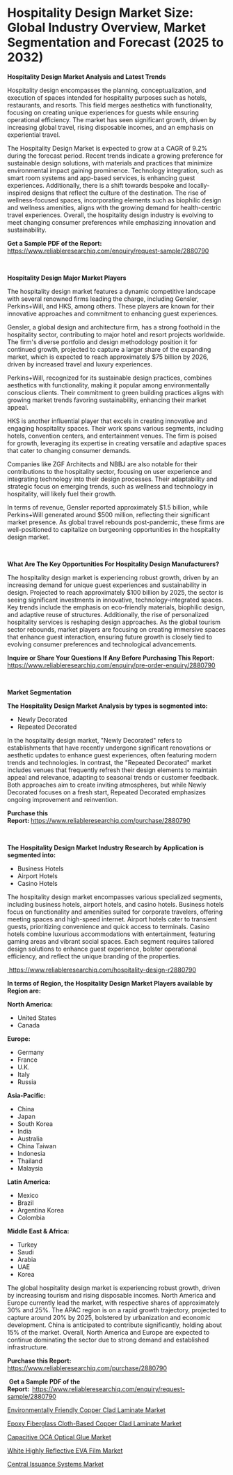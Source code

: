 <p><h1>Hospitality Design Market Size: Global Industry Overview, Market Segmentation and Forecast (2025 to 2032)</h1></p><p><strong>Hospitality Design Market Analysis and Latest Trends</strong></p>
<p><p>Hospitality design encompasses the planning, conceptualization, and execution of spaces intended for hospitality purposes such as hotels, restaurants, and resorts. This field merges aesthetics with functionality, focusing on creating unique experiences for guests while ensuring operational efficiency. The market has seen significant growth, driven by increasing global travel, rising disposable incomes, and an emphasis on experiential travel. </p><p>The Hospitality Design Market is expected to grow at a CAGR of 9.2% during the forecast period. Recent trends indicate a growing preference for sustainable design solutions, with materials and practices that minimize environmental impact gaining prominence. Technology integration, such as smart room systems and app-based services, is enhancing guest experiences. Additionally, there is a shift towards bespoke and locally-inspired designs that reflect the culture of the destination. The rise of wellness-focused spaces, incorporating elements such as biophilic design and wellness amenities, aligns with the growing demand for health-centric travel experiences. Overall, the hospitality design industry is evolving to meet changing consumer preferences while emphasizing innovation and sustainability.</p></p>
<p><strong>Get a Sample PDF of the Report:&nbsp;</strong> <a href="https://www.reliableresearchiq.com/enquiry/request-sample/2880790?utm_campaign=1834&utm_medium=2&utm_source=Github&utm_content=ia&utm_term=12032025&utm_id=hospitality-design">https://www.reliableresearchiq.com/enquiry/request-sample/2880790</a></p>
<p>&nbsp;</p>
<p><strong>Hospitality Design Major Market Players</strong></p>
<p><p>The hospitality design market features a dynamic competitive landscape with several renowned firms leading the charge, including Gensler, Perkins+Will, and HKS, among others. These players are known for their innovative approaches and commitment to enhancing guest experiences.</p><p>Gensler, a global design and architecture firm, has a strong foothold in the hospitality sector, contributing to major hotel and resort projects worldwide. The firm's diverse portfolio and design methodology position it for continued growth, projected to capture a larger share of the expanding market, which is expected to reach approximately $75 billion by 2026, driven by increased travel and luxury experiences.</p><p>Perkins+Will, recognized for its sustainable design practices, combines aesthetics with functionality, making it popular among environmentally conscious clients. Their commitment to green building practices aligns with growing market trends favoring sustainability, enhancing their market appeal.</p><p>HKS is another influential player that excels in creating innovative and engaging hospitality spaces. Their work spans various segments, including hotels, convention centers, and entertainment venues. The firm is poised for growth, leveraging its expertise in creating versatile and adaptive spaces that cater to changing consumer demands.</p><p>Companies like ZGF Architects and NBBJ are also notable for their contributions to the hospitality sector, focusing on user experience and integrating technology into their design processes. Their adaptability and strategic focus on emerging trends, such as wellness and technology in hospitality, will likely fuel their growth.</p><p>In terms of revenue, Gensler reported approximately $1.5 billion, while Perkins+Will generated around $500 million, reflecting their significant market presence. As global travel rebounds post-pandemic, these firms are well-positioned to capitalize on burgeoning opportunities in the hospitality design market.</p></p>
<p>&nbsp;</p>
<p><strong>What Are The Key Opportunities For Hospitality Design Manufacturers?</strong></p>
<p><p>The hospitality design market is experiencing robust growth, driven by an increasing demand for unique guest experiences and sustainability in design. Projected to reach approximately $100 billion by 2025, the sector is seeing significant investments in innovative, technology-integrated spaces. Key trends include the emphasis on eco-friendly materials, biophilic design, and adaptive reuse of structures. Additionally, the rise of personalized hospitality services is reshaping design approaches. As the global tourism sector rebounds, market players are focusing on creating immersive spaces that enhance guest interaction, ensuring future growth is closely tied to evolving consumer preferences and technological advancements.</p></p>
<p><strong>Inquire or Share Your Questions If Any Before Purchasing This Report:</strong> <a href="https://www.reliableresearchiq.com/enquiry/pre-order-enquiry/2880790?utm_campaign=1834&utm_medium=2&utm_source=Github&utm_content=ia&utm_term=12032025&utm_id=hospitality-design">https://www.reliableresearchiq.com/enquiry/pre-order-enquiry/2880790</a></p>
<p>&nbsp;</p>
<p><strong>Market Segmentation</strong></p>
<p><strong>The Hospitality Design Market Analysis by types is segmented into:</strong></p>
<p><ul><li>Newly Decorated</li><li>Repeated Decorated</li></ul></p>
<p><p>In the hospitality design market, "Newly Decorated" refers to establishments that have recently undergone significant renovations or aesthetic updates to enhance guest experiences, often featuring modern trends and technologies. In contrast, the "Repeated Decorated" market includes venues that frequently refresh their design elements to maintain appeal and relevance, adapting to seasonal trends or customer feedback. Both approaches aim to create inviting atmospheres, but while Newly Decorated focuses on a fresh start, Repeated Decorated emphasizes ongoing improvement and reinvention.</p></p>
<p><strong>Purchase this Report:&nbsp;</strong><a href="https://www.reliableresearchiq.com/purchase/2880790?utm_campaign=1834&utm_medium=2&utm_source=Github&utm_content=ia&utm_term=12032025&utm_id=hospitality-design">https://www.reliableresearchiq.com/purchase/2880790</a></p>
<p>&nbsp;</p>
<p><strong>The Hospitality Design Market Industry Research by Application is segmented into:</strong></p>
<p><ul><li>Business Hotels</li><li>Airport Hotels</li><li>Casino Hotels</li></ul></p>
<p><p>The hospitality design market encompasses various specialized segments, including business hotels, airport hotels, and casino hotels. Business hotels focus on functionality and amenities suited for corporate travelers, offering meeting spaces and high-speed internet. Airport hotels cater to transient guests, prioritizing convenience and quick access to terminals. Casino hotels combine luxurious accommodations with entertainment, featuring gaming areas and vibrant social spaces. Each segment requires tailored design solutions to enhance guest experience, bolster operational efficiency, and reflect the unique branding of the properties.</p></p>
<p><a href="https://www.reliableresearchiq.com/hospitality-design-r2880790?utm_campaign=1834&utm_medium=2&utm_source=Github&utm_content=ia&utm_term=12032025&utm_id=hospitality-design">&nbsp;https://www.reliableresearchiq.com/hospitality-design-r2880790</a></p>
<p><strong>In terms of Region, the Hospitality Design Market Players available by Region are:</strong></p>
<p>
    <p> <strong> North America: </strong>
        <ul>
            <li>United States</li>
            <li>Canada</li>
        </ul>
        </p> 
    <p> <strong> Europe: </strong>
        <ul>
            <li>Germany</li>
            <li>France</li>
            <li>U.K.</li>
            <li>Italy</li>
            <li>Russia</li>
        </ul>
        </p> 
    <p> <strong> Asia-Pacific: </strong>
        <ul>
            <li>China</li>
            <li>Japan</li>
            <li>South Korea</li>
            <li>India</li>
            <li>Australia</li>
            <li>China Taiwan</li>
            <li>Indonesia</li>
            <li>Thailand</li>
            <li>Malaysia</li>
        </ul>
        </p> 
    <p> <strong> Latin America: </strong>
        <ul>
            <li>Mexico</li>
            <li>Brazil</li>
            <li>Argentina Korea</li>
            <li>Colombia</li>
        </ul>
        </p> 
    <p> <strong> Middle East & Africa: </strong>
        <ul>
            <li>Turkey</li>
            <li>Saudi</li>
            <li>Arabia</li>
            <li>UAE</li>
            <li>Korea</li>
        </ul>
    </p>
    </p>
<p><p>The global hospitality design market is experiencing robust growth, driven by increasing tourism and rising disposable incomes. North America and Europe currently lead the market, with respective shares of approximately 30% and 25%. The APAC region is on a rapid growth trajectory, projected to capture around 20% by 2025, bolstered by urbanization and economic development. China is anticipated to contribute significantly, holding about 15% of the market. Overall, North America and Europe are expected to continue dominating the sector due to strong demand and established infrastructure.</p></p>
<p><strong>Purchase this Report: </strong><a href="https://www.reliableresearchiq.com/purchase/2880790?utm_campaign=1834&utm_medium=2&utm_source=Github&utm_content=ia&utm_term=12032025&utm_id=hospitality-design">https://www.reliableresearchiq.com/purchase/2880790</a></p>
<p>&nbsp;<strong>Get a Sample PDF of the Report:&nbsp;&nbsp;</strong><a href="https://www.reliableresearchiq.com/enquiry/request-sample/2880790?utm_campaign=1834&utm_medium=2&utm_source=Github&utm_content=ia&utm_term=12032025&utm_id=hospitality-design">https://www.reliableresearchiq.com/enquiry/request-sample/2880790</a></p>
<p><strong></strong></p>
<p><p><a href="https://github.com/lonanweaseh4/Market-Research-Report-List-1/blob/main/environmentally-friendly-copper-clad-laminate-market.md?utm_campaign=1834&utm_medium=2&utm_source=Github&utm_content=ia&utm_term=12032025&utm_id=hospitality-design">Environmentally Friendly Copper Clad Laminate Market</a></p><p><a href="https://github.com/myongfranzcs/Market-Research-Report-List-1/blob/main/epoxy-fiberglass-cloth-based-copper-clad-laminate-market.md?utm_campaign=1834&utm_medium=2&utm_source=Github&utm_content=ia&utm_term=12032025&utm_id=hospitality-design">Epoxy Fiberglass Cloth-Based Copper Clad Laminate Market</a></p><p><a href="https://github.com/biandnikelrs/Market-Research-Report-List-1/blob/main/capacitive-oca-optical-glue-market.md?utm_campaign=1834&utm_medium=2&utm_source=Github&utm_content=ia&utm_term=12032025&utm_id=hospitality-design">Capacitive OCA Optical Glue Market</a></p><p><a href="https://github.com/negrocybul4w/Market-Research-Report-List-1/blob/main/white-highly-reflective-eva-film-market.md?utm_campaign=1834&utm_medium=2&utm_source=Github&utm_content=ia&utm_term=12032025&utm_id=hospitality-design">White Highly Reflective EVA Film Market</a></p><p><a href="https://github.com/djoeamakeh/Market-Research-Report-List-1/blob/main/central-issuance-systems-market.md?utm_campaign=1834&utm_medium=2&utm_source=Github&utm_content=ia&utm_term=12032025&utm_id=hospitality-design">Central Issuance Systems Market</a></p></p>
